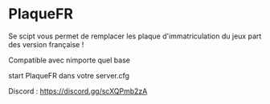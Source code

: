 # PlaqueFR

Se scipt vous permet de remplacer les plaque d'immatriculation du jeux part des version française !

Compatible avec nimporte quel base 

start PlaqueFR dans votre server.cfg

Discord : https://discord.gg/scXQPmb2zA

